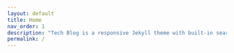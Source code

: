 ```yaml
---
layout: default
title: Home
nav_order: 1
description: "Tech Blog is a responsive Jekyll theme with built-in search that is easily customizable and hosted on GitHub Pages."
permalink: /
---
```

